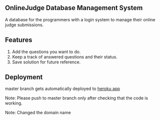 ## OnlineJudge Database Management System
A database for the programmers with a login system to manage their online judge submissions.
## Features
1. Add the questions you want to do.
2. Keep a track of answered questions and their status.
3. Save solution for future reference.

## Deployment
master branch gets automatically deployed to [heroku app](https://codeplus.herokuapp.com/)


Note: Please push to master branch only after checking that the code is working.

Note: Changed the domain name
